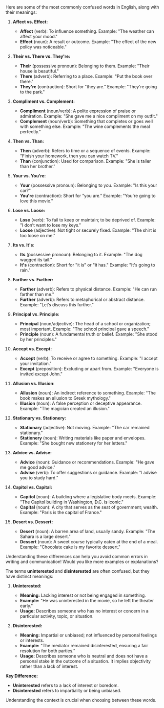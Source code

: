 
Here are some of the most commonly confused words in English, along with their meanings:

1. **Affect vs. Effect:**
   - **Affect** (verb): To influence something. Example: "The weather can affect your mood."
   - **Effect** (noun): A result or outcome. Example: "The effect of the new policy was noticeable."

2. **Their vs. There vs. They're:**
   - **Their** (possessive pronoun): Belonging to them. Example: "Their house is beautiful."
   - **There** (adverb): Referring to a place. Example: "Put the book over there."
   - **They're** (contraction): Short for "they are." Example: "They're going to the park."

3. **Compliment vs. Complement:**
   - **Compliment** (noun/verb): A polite expression of praise or admiration. Example: "She gave me a nice compliment on my outfit."
   - **Complement** (noun/verb): Something that completes or goes well with something else. Example: "The wine complements the meal perfectly."

4. **Then vs. Than:**
   - **Then** (adverb): Refers to time or a sequence of events. Example: "Finish your homework, then you can watch TV."
   - **Than** (conjunction): Used for comparison. Example: "She is taller than her brother."

5. **Your vs. You're:**
   - **Your** (possessive pronoun): Belonging to you. Example: "Is this your car?"
   - **You're** (contraction): Short for "you are." Example: "You're going to love this movie."

6. **Lose vs. Loose:**
   - **Lose** (verb): To fail to keep or maintain; to be deprived of. Example: "I don’t want to lose my keys."
   - **Loose** (adjective): Not tight or securely fixed. Example: "The shirt is too loose on me."

7. **Its vs. It's:**
   - **Its** (possessive pronoun): Belonging to it. Example: "The dog wagged its tail."
   - **It's** (contraction): Short for "it is" or "it has." Example: "It's going to rain."

8. **Farther vs. Further:**
   - **Farther** (adverb): Refers to physical distance. Example: "He can run farther than me."
   - **Further** (adverb): Refers to metaphorical or abstract distance. Example: "Let’s discuss this further."

9. **Principal vs. Principle:**
   - **Principal** (noun/adjective): The head of a school or organization; most important. Example: "The school principal gave a speech."
   - **Principle** (noun): A fundamental truth or belief. Example: "She stood by her principles."

10. **Accept vs. Except:**
    - **Accept** (verb): To receive or agree to something. Example: "I accept your invitation."
    - **Except** (preposition): Excluding or apart from. Example: "Everyone is invited except John."

11. **Allusion vs. Illusion:**
    - **Allusion** (noun): An indirect reference to something. Example: "The book makes an allusion to Greek mythology."
    - **Illusion** (noun): A false perception or deceptive appearance. Example: "The magician created an illusion."

12. **Stationary vs. Stationery:**
    - **Stationary** (adjective): Not moving. Example: "The car remained stationary."
    - **Stationery** (noun): Writing materials like paper and envelopes. Example: "She bought new stationery for her letters."

13. **Advice vs. Advise:**
    - **Advice** (noun): Guidance or recommendations. Example: "He gave me good advice."
    - **Advise** (verb): To offer suggestions or guidance. Example: "I advise you to study hard."

14. **Capitol vs. Capital:**
    - **Capitol** (noun): A building where a legislative body meets. Example: "The Capitol building in Washington, D.C. is iconic."
    - **Capital** (noun): A city that serves as the seat of government; wealth. Example: "Paris is the capital of France."

15. **Desert vs. Dessert:**
    - **Desert** (noun): A barren area of land, usually sandy. Example: "The Sahara is a large desert."
    - **Dessert** (noun): A sweet course typically eaten at the end of a meal. Example: "Chocolate cake is my favorite dessert."

Understanding these differences can help you avoid common errors in writing and communication! Would you like more examples or explanations?


The terms **uninterested** and **disinterested** are often confused, but they have distinct meanings:

1. **Uninterested:**
   - **Meaning:** Lacking interest or not being engaged in something.
   - **Example:** "He was uninterested in the movie, so he left the theater early."
   - **Usage:** Describes someone who has no interest or concern in a particular activity, topic, or situation.

2. **Disinterested:**
   - **Meaning:** Impartial or unbiased; not influenced by personal feelings or interests.
   - **Example:** "The mediator remained disinterested, ensuring a fair resolution for both parties."
   - **Usage:** Describes someone who is neutral and does not have a personal stake in the outcome of a situation. It implies objectivity rather than a lack of interest.

**Key Difference:**
- **Uninterested** refers to a lack of interest or boredom.
- **Disinterested** refers to impartiality or being unbiased.

Understanding the context is crucial when choosing between these words.
